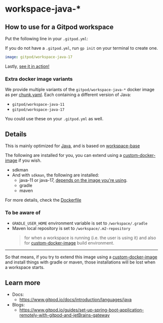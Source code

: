 # workspace-java-\*

## How to use for a Gitpod workspace

Put the following line in your `.gitpod.yml`:

If you do not have a `.gitpod.yml`, run `gp init` on your terminal to create one.

```yaml
image: gitpod/workspace-java-17
```

Lastly, [see it in action!](https://www.gitpod.io/docs/introduction/learn-gitpod/gitpod-yaml#see-it-in-action)

### Extra docker image variants

We provide multiple variants of the `gitpod/workspace-java-*` docker image as per [chunk.yaml](./chunk.yaml). Each containing a different version of Java:

- `gitpod/workspace-java-11`
- `gitpod/workspace-java-17`

You could use these on your `.gitpod.yml` as well.

## Details

This is mainly optimized for [Java](https://www.java.com/en/), and is based on [workspace-base](../../base/)

The following are installed for you, you can extend using a [custom-docker-image](https://www.gitpod.io/docs/configure/workspaces/workspace-image#configure-a-custom-dockerfile) if you wish.

- sdkman
- And with `sdkman`, the following are installed:
    - java-11 or java-17, [depends on the image you're using](#extra-docker-image-variants).
    - gradle
    - maven


For more details, check the [Dockerfile](./Dockerfile)

### To be aware of

- `GRADLE_USER_HOME` environment variable is set to `/workspace/.gradle`
- Maven local repository is set to `/workspace/.m2-repository`
  > for when a workspace is running (i.e. the user is using it) and also for [custom-docker-image](https://www.gitpod.io/docs/configure/workspaces/workspace-image#configure-a-custom-dockerfile) build environment.

---

So that means, if you try to extend this image using a [custom-docker-image](https://www.gitpod.io/docs/configure/workspaces/workspace-image#configure-a-custom-dockerfile) and install things with gradle or maven, those installations will be lost when a workspace starts.

## Learn more

- Docs:
    - https://www.gitpod.io/docs/introduction/languages/java
- Blogs:
    - https://www.gitpod.io/guides/set-up-spring-boot-application-remotely-with-gitpod-and-jetBrains-gateway
